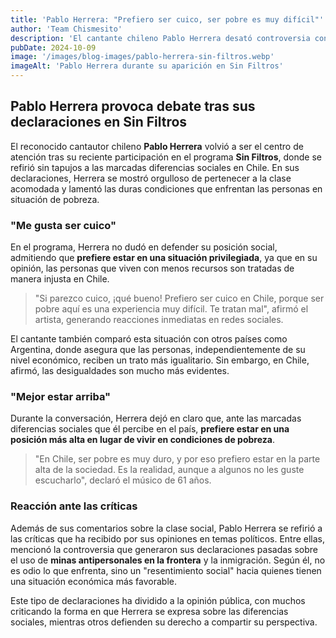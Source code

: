 ```yaml
---
title: 'Pablo Herrera: "Prefiero ser cuico, ser pobre es muy difícil"'
author: 'Team Chismesito'
description: 'El cantante chileno Pablo Herrera desató controversia con sus declaraciones sobre las diferencias sociales en Chile.'
pubDate: 2024-10-09
image: '/images/blog-images/pablo-herrera-sin-filtros.webp'
imageAlt: 'Pablo Herrera durante su aparición en Sin Filtros'
---
```


## Pablo Herrera provoca debate tras sus declaraciones en Sin Filtros

El reconocido cantautor chileno **Pablo Herrera** volvió a ser el centro de atención tras su reciente participación en el programa **Sin Filtros**, donde se refirió sin tapujos a las marcadas diferencias sociales en Chile. En sus declaraciones, Herrera se mostró orgulloso de pertenecer a la clase acomodada y lamentó las duras condiciones que enfrentan las personas en situación de pobreza.

### "Me gusta ser cuico"

En el programa, Herrera no dudó en defender su posición social, admitiendo que **prefiere estar en una situación privilegiada**, ya que en su opinión, las personas que viven con menos recursos son tratadas de manera injusta en Chile.

> "Si parezco cuico, ¡qué bueno! Prefiero ser cuico en Chile, porque ser pobre aquí es una experiencia muy difícil. Te tratan mal", afirmó el artista, generando reacciones inmediatas en redes sociales.

El cantante también comparó esta situación con otros países como Argentina, donde asegura que las personas, independientemente de su nivel económico, reciben un trato más igualitario. Sin embargo, en Chile, afirmó, las desigualdades son mucho más evidentes.

### "Mejor estar arriba"

Durante la conversación, Herrera dejó en claro que, ante las marcadas diferencias sociales que él percibe en el país, **prefiere estar en una posición más alta en lugar de vivir en condiciones de pobreza**.

> "En Chile, ser pobre es muy duro, y por eso prefiero estar en la parte alta de la sociedad. Es la realidad, aunque a algunos no les guste escucharlo", declaró el músico de 61 años.

### Reacción ante las críticas

Además de sus comentarios sobre la clase social, Pablo Herrera se refirió a las críticas que ha recibido por sus opiniones en temas políticos. Entre ellas, mencionó la controversia que generaron sus declaraciones pasadas sobre el uso de **minas antipersonales en la frontera** y la inmigración. Según él, no es odio lo que enfrenta, sino un "resentimiento social" hacia quienes tienen una situación económica más favorable.

Este tipo de declaraciones ha dividido a la opinión pública, con muchos criticando la forma en que Herrera se expresa sobre las diferencias sociales, mientras otros defienden su derecho a compartir su perspectiva.
